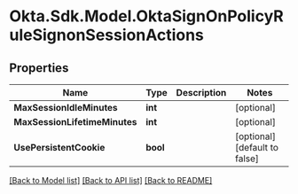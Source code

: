 # Okta.Sdk.Model.OktaSignOnPolicyRuleSignonSessionActions

## Properties

Name | Type | Description | Notes
------------ | ------------- | ------------- | -------------
**MaxSessionIdleMinutes** | **int** |  | [optional] 
**MaxSessionLifetimeMinutes** | **int** |  | [optional] 
**UsePersistentCookie** | **bool** |  | [optional] [default to false]

[[Back to Model list]](../README.md#documentation-for-models) [[Back to API list]](../README.md#documentation-for-api-endpoints) [[Back to README]](../README.md)

